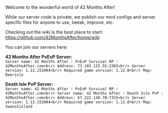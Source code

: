 Welcome to the wonderful world of 42 Months After!

While our server code is private, we publish our mod configs and server specific files for anyone to use, tweak, improve, etc. 

Checking out the wiki is the best place to start: https://github.com/42MonthsAfter/home/wiki


You can join our servers here:

**42 Months After PvEvP Server:**  
`Server name: 42 Months After : PvEvP Survival RP : 42MonthsAfter.com<br/>
Address: 73.103.115.55:2302<br/>
Server version: 1.12.153904<br/>
Required game version: 1.12.0<br/>
Map: Deerisle`

**Death Isle PvP Server:**  
`Server name: 42 Months After : PvEvP Survival RP : 42MonthsAfter.com<br/>
Server name: 42 Months After : Death Isle PvP : 42MonthsAfter.com<br/>
Address: 67.222.140.78:7315<br/>
Server version: 1.12.153904<br/>
Required game version: 1.12.0<br/>
Map: SwansIisland`
